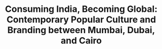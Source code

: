 ---
done: 'FALSE'
pid: g2021petiwala
title: 'Consuming India, Becoming Global: Contemporary Popular Culture and Branding
  between Mumbai, Dubai, and Cairo'
category: Grad Fellowship Project
cohort_year: '2021'
tagline:
abstract:
limerick:
pis: petiwala
link:
local_image:
original_img:
layout: project
---